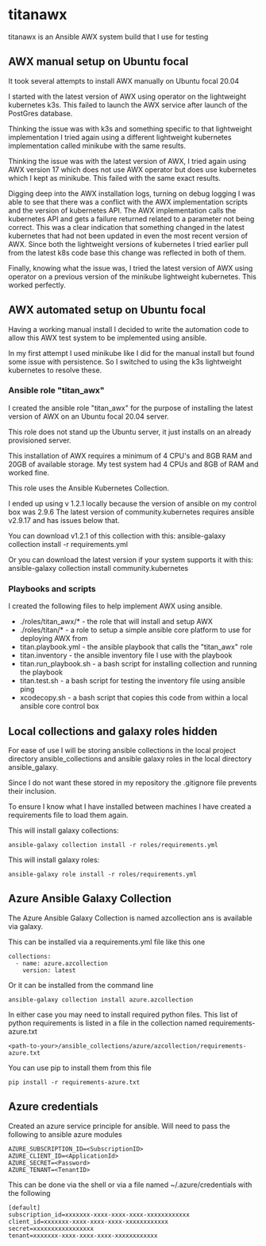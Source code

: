 # titanawx
titanawx is an Ansible AWX system build that I use for testing

## AWX manual setup on Ubuntu focal

It took several attempts to install AWX manually on Ubuntu focal 20.04

I started with the latest version of AWX using operator on the lightweight kubernetes k3s.  This failed to launch the AWX service after launch of the PostGres database.

Thinking the issue was with k3s and something specific to that lightweight implementation I tried again using a different lightweight kubernetes implementation called minikube with the same results.

Thinking the issue was with the latest version of AWX, I tried again using AWX version 17 which does not use AWX operator but does use kubernetes which I kept as minikube.
This failed with the same exact results.

Digging deep into the AWX installation logs, turning on debug logging I was able to see that there was a conflict with the AWX implementation scripts and the version of kubernetes API.
The AWX implementation calls the kubernetes API and gets a failure returned related to a parameter not being correct.
This was a clear indication that something changed in the latest kubernetes that had not been updated in even the most recent version of AWX.
Since both the lightweight versions of kubernetes I tried earlier pull from the latest k8s code base this change was reflected in both of them.

Finally, knowing what the issue was, I tried the latest version of AWX using operator on a previous version of the minikube lightweight kubernetes.
This worked perfectly.

## AWX automated setup on Ubuntu focal

Having a working manual install I decided to write the automation code to allow this AWX test system to be implemented using ansible.

In my first attempt I used minikube like I did for the manual install but found some issue with persistence.  So I switched to using the k3s lightweight kubernetes to resolve these.

### Ansible role "titan_awx"

I created the ansible role "titan_awx" for the purpose of installing the latest version of AWX on an Ubuntu focal 20.04 server.

This role does not stand up the Ubuntu server, it just installs on an already provisioned server.

This installation of AWX requires a minimum of 4 CPU's and 8GB RAM and 20GB of available storage.
My test system had 4 CPUs and 8GB of RAM and worked fine.

This role uses the Ansible Kubernetes Collection.

I ended up using v 1.2.1 locally because the version of ansible on my control box was 2.9.6
The latest version of community.kubernetes requires ansible v2.9.17 and has issues below that.

You can download v1.2.1 of this collection with this:
ansible-galaxy collection install -r requirements.yml

Or you can download the latest version if your system supports it with this:
ansible-galaxy collection install community.kubernetes

### Playbooks and scripts

I created the following files to help implement AWX using ansible.

* ./roles/titan_awx/* - the role that will install and setup AWX
* ./roles/titan/* - a role to setup a simple ansible core platform to use for deploying AWX from
* titan.playbook.yml - the ansible playbook that calls the "titan_awx" role
* titan.inventory - the ansible inventory file I use with the playbook
* titan.run_playbook.sh - a bash script for installing collection and running the playbook
* titan.test.sh - a bash script for testing the inventory file using ansible ping
* xcodecopy.sh - a bash script that copies this code from within a local ansible core control box


## Local collections and galaxy roles hidden

For ease of use I will be storing ansible collections in the local project directory ansible_collections and ansible galaxy roles in the local directory ansible_galaxy.

Since I do not want these stored in my repository the .gitignore file prevents their inclusion.

To ensure I know what I have installed between machines I have created a requirements file to load them again.

This will install galaxy collections:
```
ansible-galaxy collection install -r roles/requirements.yml
```

This will install galaxy roles:
```
ansible-galaxy role install -r roles/requirements.yml
```

## Azure Ansible Galaxy Collection

The Azure Ansible Galaxy Collection is named azcollection ans is available via galaxy.

This can be installed via a requirements.yml file like this one
```
collections:
  - name: azure.azcollection
    version: latest
```

Or it can be installed from the command line
```
ansible-galaxy collection install azure.azcollection
```

In either case you may need to install required python files.
This list of python requirements is listed in a file in the collection named requirements-azure.txt
```
<path-to-your>/ansible_collections/azure/azcollection/requirements-azure.txt
```

You can use pip to install them from this file
```
pip install -r requirements-azure.txt
```

## Azure credentials

Created an azure service principle for ansible.
Will need to pass the following to ansible azure modules
```
AZURE_SUBSCRIPTION_ID=<SubscriptionID>
AZURE_CLIENT_ID=<ApplicationId>
AZURE_SECRET=<Password>
AZURE_TENANT=<TenantID>
```

This can be done via the shell or via a file named ~/.azure/credentials with the following
```
[default]
subscription_id=xxxxxxx-xxxx-xxxx-xxxx-xxxxxxxxxxxx
client_id=xxxxxxx-xxxx-xxxx-xxxx-xxxxxxxxxxxx
secret=xxxxxxxxxxxxxxxxx
tenant=xxxxxxx-xxxx-xxxx-xxxx-xxxxxxxxxxxx
```
